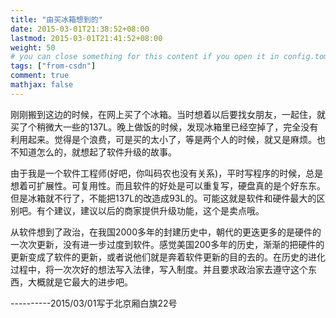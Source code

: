 ```yaml
---
title: "由买冰箱想到的"
date: 2015-03-01T21:38:52+08:00
lastmod: 2015-03-01T21:41:52+08:00
weight: 50
# you can close something for this content if you open it in config.toml.
tags: ["from-csdn"]
comment: true
mathjax: false
---
```


刚刚搬到这边的时候，在网上买了个冰箱。当时想着以后要找女朋友，一起住，就买了个稍微大一些的137L。晚上做饭的时候，发现冰箱里已经空掉了，完全没有利用起来。觉得是个浪费，可是买的太小了，等是两个人的时候，就又是麻烦。也不知道怎么的，就想起了软件升级的故事。

由于我是一个软件工程师(好吧，你叫码农也没有关系)，平时写程序的时候，总是想着可扩展性。可复用性。而且软件的好处是可以重复写，硬盘真的是个好东东。但是冰箱就不行了，不能把137L的改造成93L的。可能这就是软件和硬件最大的区别吧。有个建议，建议以后的商家提供升级功能，这个是卖点哦。

从软件想到了政治，在我国2000多年的封建历史中，朝代的更迭更多的是硬件的一次次更新，没有进一步过度到软件。感觉美国200多年的历史，渐渐的把硬件的更新变成了软件的更新，或者说他们就是奔着软件更新的目的去的。在历史的进化过程中，将一次次好的想法写入法律，写入制度。并且要求政治家去遵守这个东西，大概就是它最大的进步吧。

----------2015/03/01写于北京厢白旗22号
